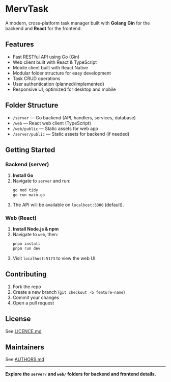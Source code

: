 # MervTask

A modern, cross-platform task manager built with **Golang Gin** for the backend and **React** for the frontend.

## Features

- Fast RESTful API using Go (Gin)
- Web client built with React & TypeScript
- Mobile client built with React Native
- Modular folder structure for easy development
- Task CRUD operations
- User authentication (planned/implemented)
- Responsive UI, optimized for desktop and mobile

## Folder Structure

- `/server` — Go backend (API, handlers, services, database)
- `/web` — React web client (TypeScript)
- `/web/public` — Static assets for web app
- `/server/public` — Static assets for backend (if needed)

## Getting Started

### Backend (server)

1. **Install Go**
2. Navigate to `server` and run:
   ```bash
   go mod tidy
   go run main.go
   ```
3. The API will be available on `localhost:5300` (default).

### Web (React)

1. **Install Node.js & npm**
2. Navigate to `web`, then:
   ```bash
   pnpm install
   pnpm run dev
   ```
3. Visit `localhost:5173` to view the web UI.


## Contributing

1. Fork the repo
2. Create a new branch (`git checkout -b feature-name`)
3. Commit your changes
4. Open a pull request

## License

See [LICENCE.md](LICENCE.md)

## Maintainers

See [AUTHORS.md](AUTHORS.md)

---

**Explore the `server/` and `web/` folders for backend and frontend details.**
